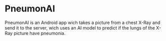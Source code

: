# PneumonAI
PneumonAI is an Android app wich takes a picture from a chest X-Ray and send it to the server, wich uses an AI model to predict if the lungs of the X-Ray picture have pneumonia.
